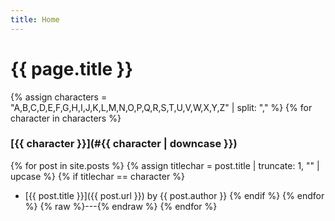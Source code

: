 ```yaml
---
title: Home
---
```


# {{ page.title }}

{% assign characters = "A,B,C,D,E,F,G,H,I,J,K,L,M,N,O,P,Q,R,S,T,U,V,W,X,Y,Z" | split: "," %}
{% for character in characters %}
### [{{ character }}](#{{ character | downcase }})
{% for post in site.posts %}
{% assign titlechar = post.title | truncate: 1, "" | upcase %}
{% if titlechar == character %}
- [{{ post.title }}]({{ post.url }}) by {{ post.author }}
{% endif %}
{% endfor %}
{% raw %}---{% endraw %}
{% endfor %}